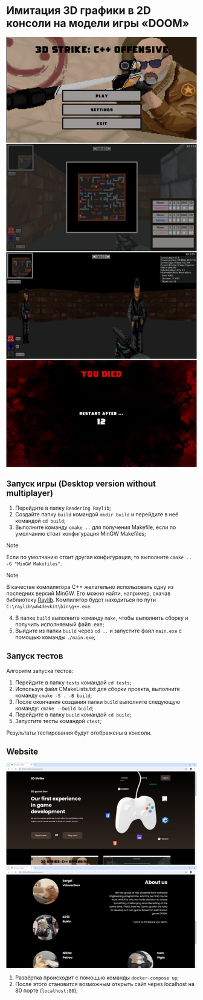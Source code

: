 # Имитация 3D графики в 2D консоли на модели игры «DOOM»

![](images/mainScreenGame.png)
![](images/game.png)
![](images/withPlayers.png)
![](images/resurrection.png)

## Запуск игры (Desktop version without multiplayer)

1. Перейдите в папку `Rendering Raylib`;
2. Создайте папку `build` командой `mkdir build` и перейдите в неё командой `cd build`;
3. Выполните команду `cmake ..` для получения Makefile, если по умолчанию стоит конфигурация MinGW Makefiles;

> [!NOTE]
> Если по умолчанию стоит другая конфигурация, то выполните `cmake .. -G "MinGW Makefiles"`.

> [!NOTE]
> В качестве компилятора C++ желательно использовать одну из последних версий MinGW. Его можно найти, например, скачав библиотеку [Raylib](https://www.raylib.com/). Компилятор будет находиться по пути `C:\raylib\w64devkit\bin\g++.exe`.

4. В папке `build` выполните команду `make`, чтобы выполнить сборку и получить исполняемый файл .exe;
5. Выйдите из папки `build` через `cd ..` и запустите файл `main.exe` с помощью команды `./main.exe`;

## Запуск тестов

Алгоритм запуска тестов:

1. Перейдите в папку `tests` командой `cd tests`;
2. Используя файл CMakeLists.txt для сборки проекта, выполните команду `cmake -S . -B build`;
3. После окончания создания папки `build` выполните следующую команду: `cmake --build build`;
4. Перейдите в папку `build` командой `cd build`;
5. Запустите тесты командой `ctest`;

Результаты тестирования будут отображены в консоли.

## Website

![](images/mainScreenWeb.png)
![](images/AboutUs.png)

1. Развёртка происходит с помощью команды `docker-compose up`; 
2. После этого становится возможным открыть сайт через localhost на 80 порте (`localhost:80`);